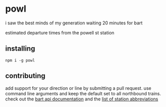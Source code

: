 # powl
i saw the best minds of my generation waiting 20 minutes for bart

estimated departure times from the powell st station

## installing

`npm i -g powl`

## contributing

add support for your direction or line by submitting a pull request. use command line arguments and keep the default
set to all northbound trains.
check out the [bart api documentation](http://api.bart.gov/docs/etd/etd.aspx)
and the [list of station abbreviations](http://api.bart.gov/docs/overview/abbrev.aspx)
